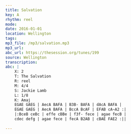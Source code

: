 ```yaml
---
title: Salvation
key: A
rhythm: reel
mode: 
date: 2016-01-01
location: Wellington
tags:
mp3_file: /mp3/salvation.mp3
mp3_url: 
abc_url: https://thesession.org/tunes/199
source: Wellington
transcription: 
abc: |
    X: 2
    T: The Salvation
    R: reel
    M: 4/4
    S: Jackie Lamb
    L: 1/8
    K: Amaj
    EGAE GAEG | AecA BAFA | B3B- BAFA | dAcA BAFA |
    EGAE GAEG | AecA BAFA | BccA BcAF | EFAB cA~A2 :|
    |:BceB ceBc | effe cBBe | f3f- fece | agae fecB |
    cdec defg | agae fece | fecA B2AB | cBAE FAE2 :||
    
---
```


